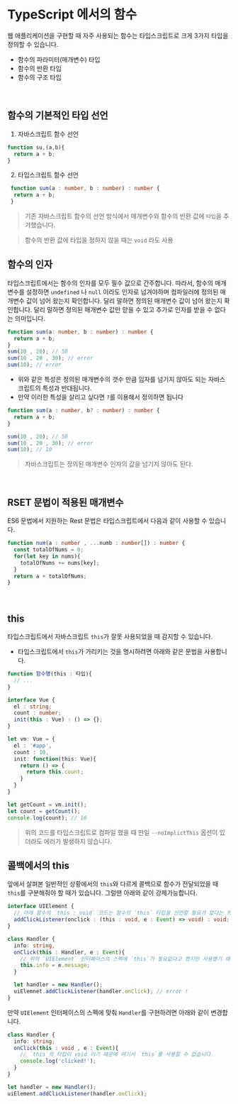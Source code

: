 # TypeScript 에서의 함수

웹 애플리케이션을 구현할 때 자주 사용되는 함수는 타입스크립트로 크게 3가지 타입을 정의할 수 있습니다.  
  
  - 함수의 파라미터(매개변수) 타입
  - 함수의 반환 타입
  - 함수의 구조 타입

<br>

## 함수의 기본적인 타입 선언

1. 자바스크립트 함수 선언
```js
function su,(a,b){
  return a + b;
}
```

2. 타입스크립트 함수 선언
 
```ts
 function sum(a : number, b : number) : number {
  return a + b;
 }
```

> 기존 자바스크립트 함수의 선언 방식에서 매개변수와 함수의 반환 값에 `타입`을 추가했습니다.

> 함수의 반환 값에 타입을 정하지 않을 때는 `void` 라도 사용

## 함수의 인자

타입스크립트에서는 함수의 인자를 모두 필수 값으로 간주합니다. 따라서, 함수의 매개변수를 설정하면 `undefined` 나 `null` 이라도 인자로 넘겨야하며 컴파일러에 정의된 매개변수 값이 넘어 왔는지 확인합니다. 달리 말하면 정의된 매개변수 값이 넘어 왔는지 확인합니다. 달리 말하면 정의된 매개변수 값만 맏을 수 있고 추가로 인자를 받을 수 없다는 의미입니다.

```ts
function sum(a: number, b : number) : number {
  return a + b;
}
sum(10 , 20); // 30
sum(10 , 20 , 30); // error
sum(10); // error
```

- 위와 같은 특성은 정의된 매개변수의 갯수 만큼 임자를 넘기지 않아도 되는 자바스크립트의 특성과 반대됩니다.
-  만약 이러한 특성을 살리고 싶다면 `?`를 이용해서 정의하면 됩니다
  
```ts
function sum(a : number, b? : number) : number {
  return a + b;
}

sum(10 , 20); // 30
sum(10 , 20 , 30); // error
sum(10); // 10
```

> 자바스크립트는 정의된 매개변수 인자의 값을 넘기지 않아도 된다.


<br>

## RSET 문법이 적용된 매개변수

ES6 문법에서 지원하는 Rest 문법은 타입스크립트에서 다음과 같이 사용할 수 있습니다.

```ts
function num(a : number , ...numb : number[]) : number {
  const totalOfNums = 0;
  for(let key in nums){
    totalOfNums += nums[key];
  }
  return a + totalOfNums;
}
```

<br>

## this

타입스크립트에서 자바스크립트 `this`가 잘못 사용되었을 때 감지할 수 있습니다.

- 타입스크립트에서 `this`가 가리키는 것을 명시하려면 아래와 같은 문법을 사용합니다.

```ts
function 함수명(this : 타입){
  // ...
}
```

```ts
interface Vue {
  el : string;
  count : number;
  init(this : Vue) : () => {};
}

let vm: Vue = {
  el : '#app',
  count : 10,
  init: function(this: Vue){
    return () => {
      return this.count;
    }
  }
}

let getCount = vm.init();
let count = getCount();
console.log(count); // 10
```

> 위의 코드를 타입스크립트로 컴파일 했을 때 만일 `--noImplictThis` 옵션이 있더라도 에러가 발생하지 않습니다.

## 콜백에서의 this

앞에서 살펴본 일반적인 상황에서의 `this`와 다르게 콜백으로 함수가 전달되었을 때 `this`를 구분해줘야 할 때가 있습니다. 그럴땐 아래와 같이 강제가능합니다.

```ts
interface UIElement {
  // 아래 함수의 `this : void` 코드는 함수의 `this` 타입을 선언할 필요가 없다는 의미입니다.
  addClickListener(onclick : (this : void, e : Event) => void) : void;
}

class Handler {
  info: string,
  onClick(this : Handler, e : Event){
    // 위의 `UIElement` 인터페이스의 스펙에 `this`가 필요없다고 했지만 사용했기 때문에 에러가 발생합니다.
    this.info = e.message;
  }

  let handler = new Handler();
  uiElemnet.addClickListener(handler.onClick); // error !
}
```

만약 `UIElement` 인터페이스의 스펙에 맞춰 `Handler`를 구현하려면 아래와 같이 변경합니다.

```ts
class Handler {
  info: string;
  onClick(this : void , e : Event){
    // `this`의 타입이 void 이기 때문에 여기서 `this`를 사용할 수 없습니다.
    console.log('clicked!');
  }
}

let handler = new Handler();
uiElement.addClickListener(handler.onClick);
```